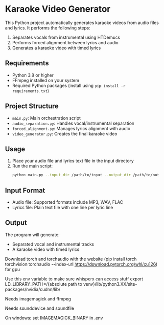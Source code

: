 # Karaoke Video Generator

This Python project automatically generates karaoke videos from audio files and lyrics. It performs the following steps:

1. Separates vocals from instrumental using HTDemucs
2. Performs forced alignment between lyrics and audio
3. Generates a karaoke video with timed lyrics

## Requirements

- Python 3.8 or higher
- FFmpeg installed on your system
- Required Python packages (install using `pip install -r requirements.txt`)

## Project Structure

- `main.py`: Main orchestration script
- `audio_separation.py`: Handles vocal/instrumental separation
- `forced_alignment.py`: Manages lyrics alignment with audio
- `video_generator.py`: Creates the final karaoke video

## Usage

1. Place your audio file and lyrics text file in the input directory
2. Run the main script:
   ```bash
   python main.py --input_dir /path/to/input --output_dir /path/to/output
   ```

## Input Format

- Audio file: Supported formats include MP3, WAV, FLAC
- Lyrics file: Plain text file with one line per lyric line

## Output

The program will generate:
- Separated vocal and instrumental tracks
- A karaoke video with timed lyrics


Download torch and torchaudio with the website (pip install torch torchvision torchaudio --index-url https://download.pytorch.org/whl/cu126) for gpu

Use this env variable to make sure whisperx can access stuff export LD_LIBRARY_PATH=/{absolute path to venv}/lib/python3.XX/site-packages/nvidia/cudnn/lib/


Needs imagemagick and ffmpeg

Needs sounddevice and soundfile

On windows: set IMAGEMAGICK_BINARY in .env